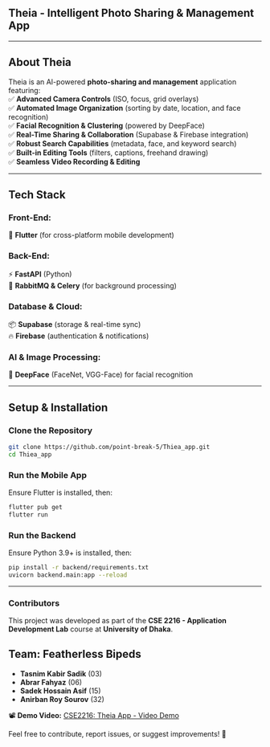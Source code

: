 ## **Theia - Intelligent Photo Sharing & Management App**  

---

## **About Theia**  
Theia is an AI-powered **photo-sharing and management** application featuring:  
✅ **Advanced Camera Controls** (ISO, focus, grid overlays)  
✅ **Automated Image Organization** (sorting by date, location, and face recognition)  
✅ **Facial Recognition & Clustering** (powered by DeepFace)  
✅ **Real-Time Sharing & Collaboration** (Supabase & Firebase integration)  
✅ **Robust Search Capabilities** (metadata, face, and keyword search)  
✅ **Built-in Editing Tools** (filters, captions, freehand drawing)  
✅ **Seamless Video Recording & Editing**  

---

## **Tech Stack**  
### **Front-End:**  
📱 **Flutter** (for cross-platform mobile development)  

### **Back-End:**  
⚡ **FastAPI** (Python)  
🔧 **RabbitMQ & Celery** (for background processing)  

### **Database & Cloud:**  
📦 **Supabase** (storage & real-time sync)  
🔥 **Firebase** (authentication & notifications)  

### **AI & Image Processing:**  
🧠 **DeepFace** (FaceNet, VGG-Face) for facial recognition  

---

## **Setup & Installation**  
### **Clone the Repository**  
```bash
git clone https://github.com/point-break-5/Thiea_app.git
cd Thiea_app
```

### **Run the Mobile App**  
Ensure Flutter is installed, then:  
```bash
flutter pub get
flutter run
``` 

### **Run the Backend**  
Ensure Python 3.9+ is installed, then:  
```bash
pip install -r backend/requirements.txt
uvicorn backend.main:app --reload
```

---

### **Contributors**  
This project was developed as part of the **CSE 2216 - Application Development Lab** course at **University of Dhaka**. 
## **Team: Featherless Bipeds**  
- **Tasnim Kabir Sadik** (03)  
- **Abrar Fahyaz** (06)  
- **Sadek Hossain Asif** (15)  
- **Anirban Roy Sourov** (32)  

📽️ **Demo Video:** [CSE2216: Theia App - Video Demo](https://youtu.be/cqLra_9JPLM?si=iZBsvTuzzrzhs2M5)  

Feel free to contribute, report issues, or suggest improvements! 🚀
